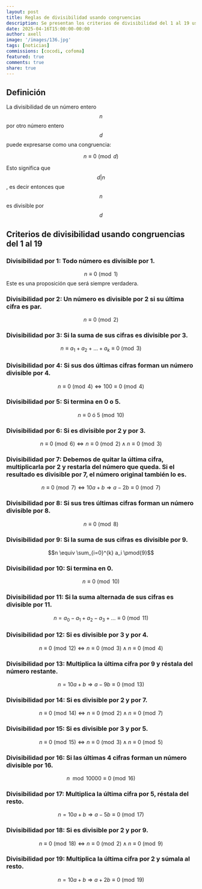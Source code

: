 ```yaml
---
layout: post
title: Reglas de divisibilidad usando congruencias
description: Se presentan los criterios de divisibilidad del 1 al 19 usando congruencias
date: 2025-04-16T15:00:00-00:00
author: axell
image: '/images/136.jpg'
tags: [noticias]
commissions: [cocodi, cofoma]
featured: true
comments: true
share: true
---
```

## Definición

La divisibilidad de un número entero $$n$$ por otro número entero $$d$$ puede expresarse como una congruencia:

$$n \equiv 0 \pmod{d} $$

Esto significa que $$d|n$$, es decir entonces que $$n$$ es divisible por $$d$$

## Criterios de divisibilidad usando congruencias del 1 al 19

### Divisibilidad por 1: Todo número es divisible por 1.
  
$$n \equiv 0 \pmod{1}$$
Este es una proposición que será siempre verdadera.

### Divisibilidad por 2: Un número es divisible por 2 si su última cifra es par.
$$n \equiv 0 \pmod{2}$$

### Divisibilidad por 3: Si la suma de sus cifras es divisible por 3.
$$n \equiv a_1 + a_2 + \dots + a_k \equiv 0 \pmod{3}$$

### Divisibilidad por 4: Si sus dos últimas cifras forman un número divisible por 4.
$$ n \equiv 0 \pmod{4} \Leftrightarrow 100 \equiv 0 \pmod{4}$$

### Divisibilidad por 5: Si termina en 0 o 5.
$$ n \equiv 0 \text{ ó } 5 \pmod{10}$$

### Divisibilidad por 6: Si es divisible por 2 y por 3.
$$n \equiv 0 \pmod{6} \Leftrightarrow n \equiv 0 \pmod{2} \land n \equiv 0 \pmod{3}$$

### Divisibilidad por 7: Debemos de quitar la última cifra, multiplicarla por 2 y restarla del número que queda. Si el resultado es divisible por 7, el número original también lo es. 
$$n \equiv 0 \pmod{7} \Leftrightarrow 10a + b \Rightarrow a - 2b \equiv 0 \pmod{7}$$

### Divisibilidad por 8: Si sus tres últimas cifras forman un número divisible por 8.
$$n \equiv 0 \pmod{8}$$

### Divisibilidad por 9: Si la suma de sus cifras es divisible por 9.
$$n \equiv \sum_{i=0}^{k} a_i \pmod{9}$$

### Divisibilidad por 10: Si termina en 0.
$$n \equiv 0 \pmod{10}$$

### Divisibilidad por 11: Si la suma alternada de sus cifras es divisible por 11.
$$ n = a_0 - a_1 + a_2 - a_3 + \dots \equiv 0 \pmod{11}$$

### Divisibilidad por 12: Si es divisible por 3 y por 4.
$$n \equiv 0 \pmod{12} \Leftrightarrow n \equiv 0 \pmod{3} \land n \equiv 0 \pmod{4}$$

### Divisibilidad por 13: Multiplica la última cifra por 9 y réstala del número restante.
$$n = 10a + b \Rightarrow a - 9b \equiv 0 \pmod{13}$$

### Divisibilidad por 14: Si es divisible por 2 y por 7.
$$ n \equiv 0 \pmod{14} \Leftrightarrow n \equiv 0 \pmod{2} \land n \equiv 0 \pmod{7}$$

### Divisibilidad por 15: Si es divisible por 3 y por 5.
$$n \equiv 0 \pmod{15} \Leftrightarrow n \equiv 0 \pmod{3} \land n \equiv 0 \pmod{5}$$

### Divisibilidad por 16: Si las últimas 4 cifras forman un número divisible por 16.
$$n \mod 10000 \equiv 0 \pmod{16}$$

### Divisibilidad por 17: Multiplica la última cifra por 5, réstala del resto.
$$n = 10a + b \Rightarrow a - 5b \equiv 0 \pmod{17}$$

### Divisibilidad por 18: Si es divisible por 2 y por 9.
$$ n \equiv 0 \pmod{18} \Leftrightarrow n \equiv 0 \pmod{2} \land n \equiv 0 \pmod{9}$$

### Divisibilidad por 19: Multiplica la última cifra por 2 y súmala al resto.
$$n = 10a + b \Rightarrow a + 2b \equiv 0 \pmod{19}$$
  
